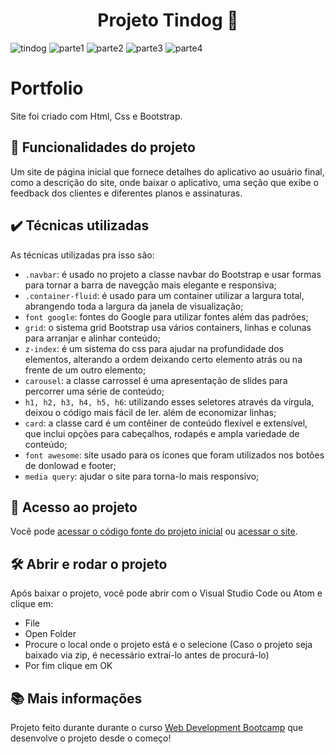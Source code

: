 <h1 align="center"> Projeto Tindog 🐶 </h1>

![tindog](https://user-images.githubusercontent.com/97979883/176716210-6fe91ccf-e2f3-4eea-a69f-2b4512134a83.JPG) 
![parte1](https://user-images.githubusercontent.com/97979883/176727032-321e53bb-7538-4c69-a129-d294f26297ff.JPG)
![parte2](https://user-images.githubusercontent.com/97979883/176727046-f2157af0-99ff-412d-8fdd-9b2ac3a5b980.JPG)
![parte3](https://user-images.githubusercontent.com/97979883/176727052-4afba4f0-a521-417f-9fba-29ba436792e4.JPG)
![parte4](https://user-images.githubusercontent.com/97979883/176727059-e6848f05-f536-48b1-be83-f5475c10e972.JPG)

# Portfolio

Site foi criado com Html, Css e Bootstrap. 

## 🔨 Funcionalidades do projeto

Um site de página inicial que fornece detalhes do aplicativo ao usuário final, como a descrição do site, onde baixar o aplicativo, uma seção que exibe o feedback dos clientes e diferentes planos e assinaturas.


## ✔️ Técnicas utilizadas

As técnicas utilizadas pra isso são:

- `.navbar`: é usado no projeto a classe navbar do Bootstrap e usar formas para tornar a barra de navegção mais elegante e responsiva;
- `.container-fluid`: é usado para um container utilizar a largura total, abrangendo toda a largura da janela de visualização;
- `font google`: fontes do Google para utilizar fontes além das padrões;
- `grid`: o sistema grid Bootstrap usa vários containers, linhas e colunas para arranjar e alinhar conteúdo;
- `z-index`: é um sistema do css para ajudar na profundidade dos elementos, alterando a ordem deixando certo elemento atrás ou na frente de um outro elemento;
- `carousel`: a classe carrossel é uma apresentação de slides para percorrer uma série de conteúdo;
- `h1, h2, h3, h4, h5, h6`: utilizando esses seletores através da vírgula, deixou o código mais fácil de ler. além de economizar linhas;
- `card`: a classe card é um contêiner de conteúdo flexível e extensível, que inclui opções para cabeçalhos, rodapés e ampla variedade de conteúdo;
- `font awesome`: site usado para os ícones que foram utilizados nos botões de donlowad e footer;
- `media query`: ajudar o site para torna-lo mais responsivo;

## 📁 Acesso ao projeto

Você pode [acessar o código fonte do projeto inicial](https://github.com/rodrigoMedeiros0/Tindog-projeto) ou [acessar o site](https://rodrigomedeiros0.github.io/Tindog-projeto/).

## 🛠️ Abrir e rodar o projeto

Após baixar o projeto, você pode abrir com o Visual Studio Code ou Atom e clique em:

- File
- Open Folder
- Procure o local onde o projeto está e o selecione (Caso o projeto seja baixado via zip, é necessário extraí-lo antes de procurá-lo)
- Por fim clique em OK

## 📚 Mais informações 

Projeto feito durante durante o curso [Web Development Bootcamp](https://www.udemy.com/course/the-complete-web-development-bootcamp/) que desenvolve o projeto desde o começo!




